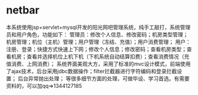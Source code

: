 # netbar
本系统使用jsp+servlet+mysql开发的阳光网吧管理系统，纯手工敲打，系统管理员和用户角色，功能如下： 
管理员：修改个人信息、修改密码；机房类型管理；机房管理；机位（主机）管理；用户管理（冻结、充值）；用户消费管理； 
用户：注册、登录；快捷方式快速上下网；修改个人信息；修改密码；查看机房类型；查看机房；查看并选择机位上机下机（下机系统自动结算扣费）；查看消费情况（充值消费、上网消费）； 
系统界面美观大方，采用了标准的mvc设计模式，前端使用了ajax技术，后台采用jdbc数据操作；filter拦截器进行字符编码和登录拦截设置；
后台异常抛出处理； 等很多细节方面的处理，可做毕设、学习首选。有需要资料的，可以加qq=>1344127185
